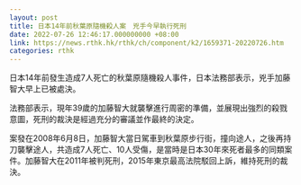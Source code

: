 ```yaml
---
layout: post
title: 日本14年前秋葉原隨機殺人案　兇手今早執行死刑
date: 2022-07-26 12:46:17.000000000 +08:00
link: https://news.rthk.hk/rthk/ch/component/k2/1659371-20220726.htm
categories: rthk
---
```


日本14年前發生造成7人死亡的秋葉原隨機殺人事件，日本法務部表示，兇手加藤智大早上已被處決。

法務部表示，現年39歲的加藤智大就襲擊進行周密的準備，並展現出強烈的殺戮意圖，死刑的裁決是經過充分的審議並作最終的決定。

案發在2008年6月8日，加藤智大當日駕車到秋葉原步行街，撞向途人，之後再持刀襲擊途人，共造成7人死亡、10人受傷，是當時是日本30年來死者最多的同類案件。加藤智大在2011年被判死刑，2015年東京最高法院駁回上訴，維持死刑的裁決。
